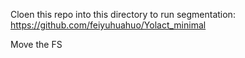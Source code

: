 Cloen this repo into this directory to run segmentation:
https://github.com/feiyuhuahuo/Yolact_minimal

Move the FS 
